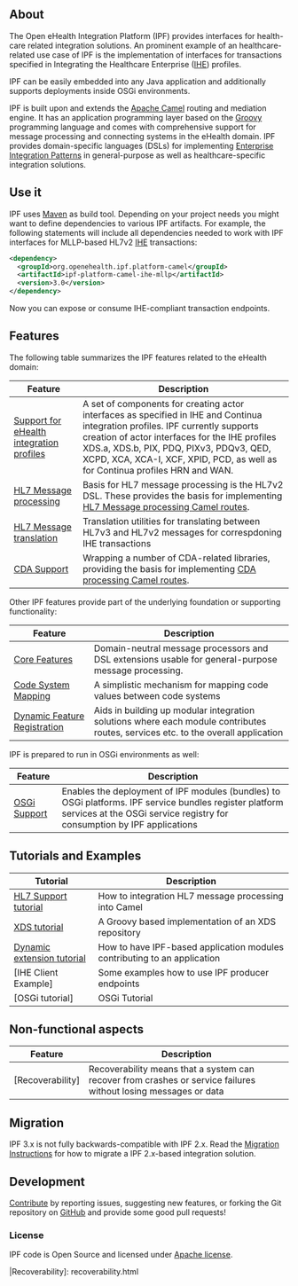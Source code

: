 
## About

The Open eHealth Integration Platform (IPF) provides interfaces for health-care related integration solutions.
An prominent example of an healthcare-related use case of IPF is the implementation of interfaces for transactions specified
in Integrating the Healthcare Enterprise ([IHE][ihe]) profiles.

IPF can be easily embedded into any Java application and additionally supports deployments inside OSGi environments.

IPF is built upon and extends the [Apache Camel](http://camel.apache.org) routing and mediation engine. It has an application programming layer
based on the [Groovy](http://groovy.codehaus.org) programming language and comes with comprehensive support for message processing and connecting
systems in the eHealth domain. IPF provides domain-specific languages (DSLs) for implementing
[Enterprise Integration Patterns](http://www.enterpriseintegrationpatterns.com/)
in general-purpose as well as healthcare-specific integration solutions.


## Use it

IPF uses [Maven](http://maven.apache.org) as build tool.
Depending on your project needs you might want to define dependencies to various IPF artifacts. For example,
the following statements will include all dependencies needed to work with IPF interfaces for MLLP-based
HL7v2 [IHE][ihe] transactions:


```xml
<dependency>
  <groupId>org.openehealth.ipf.platform-camel</groupId>
  <artifactId>ipf-platform-camel-ihe-mllp</artifactId>
  <version>3.0</version>
</dependency>
```

Now you can expose or consume IHE-compliant transaction endpoints.


## Features

The following table summarizes the IPF features related to the eHealth domain:

| Feature                                         | Description
|-------------------------------------------------|-----------------------------------------------
| [Support for eHealth integration profiles]      | A set of components for creating actor interfaces as specified in IHE and Continua integration profiles. IPF currently supports creation of actor interfaces for the IHE profiles XDS.a, XDS.b, PIX, PDQ, PIXv3, PDQv3, QED, XCPD, XCA, XCA-I, XCF, XPID, PCD, as well as for Continua profiles HRN and WAN.
| [HL7 Message processing]                        | Basis for HL7 message processing is the HL7v2 DSL. These provides the basis for implementing [HL7 Message processing Camel routes].
| [HL7 Message translation]                       | Translation utilities for translating between HL7v3 and HL7v2 messages for correspdoning IHE transactions
| [CDA Support]                                   | Wrapping a number of CDA-related libraries, providing the basis for implementing [CDA processing Camel routes].


Other IPF features provide part of the underlying foundation or supporting functionality:

| Feature                                         | Description
|-------------------------------------------------|-----------------------------------------------
| [Core Features]                                 | Domain-neutral message processors and DSL extensions usable for general-purpose message processing.
| [Code System Mapping]                           | A simplistic mechanism for mapping code values between code systems
| [Dynamic Feature Registration]                  | Aids in building up modular integration solutions where each module contributes routes, services etc. to the overall application


IPF is prepared to run in OSGi environments as well:

| Feature                                         | Description
|-------------------------------------------------|-----------------------------------------------
| [OSGi Support]                                  | Enables the deployment of IPF modules (bundles) to OSGi platforms. IPF service bundles register platform services at the OSGi service registry for consumption by IPF applications



## Tutorials and Examples

| Tutorial                                        | Description
|-------------------------------------------------|-----------------------------------------------
| [HL7 Support tutorial]                          | How to integration HL7 message processing into Camel
| [XDS tutorial]                                  | A Groovy based implementation of an XDS repository
| [Dynamic extension tutorial]                    | How to have IPF-based application modules contributing to an application
| [IHE Client Example]                            | Some examples how to use IPF producer endpoints
| [OSGi tutorial]                                 | OSGi Tutorial

## Non-functional aspects

| Feature                                         | Description
|-------------------------------------------------|-----------------------------------------------
| [Recoverability]                                | Recoverability means that a system can recover from crashes or service failures without losing messages or data


## Migration

IPF 3.x is not fully backwards-compatible with IPF 2.x. Read the [Migration Instructions] for how to migrate a
IPF 2.x-based integration solution.


## Development

[Contribute][development] by reporting issues, suggesting new features, or forking the
Git repository on [GitHub][ipf-github] and provide some good pull requests!


### License

IPF code is Open Source and licensed under [Apache license][apache-license].


[apache-license]: http://www.apache.org/licenses/LICENSE-2.0
[development]: development.html
[ipf-github]: http://github.com/oehf/ipf
[ihe]: http://www.ihe.net

[Support for eHealth integration profiles]: ipf-platform-camel-ihe/index.html
[HL7 Message processing]: ipf-modules-hl7/index.html
[HL7 Message processing Camel routes]: ipf-platform-camel-hl7/index.html
[HL7 Message translation]: ipf-commons-ihe-hl7v3/index.html
[CDA Support]: ipf-modules-cda/index.html
[CDA processing Camel routes]: ipf-platform-camel-cda/index.html
[Core Features]: ipf-platform-camel-core/index.html
[Code System Mapping]: ipf-commons-map/index.html
[Dynamic Feature Registration]: dynamic.html

[OSGi Support]: osgi/index.html
[Migration Instructions]: migration.html
|Recoverability]: recoverability.html

[HL7 Support tutorial]: ipf-tutorials-hl7/index.html
[XDS tutorial]: ipf-tutorials-xds/index.html
[Dynamic extension tutorial]: ipf-tutorials-config/index.html